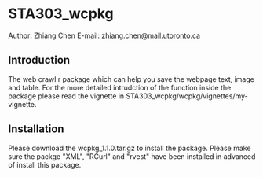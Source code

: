 # STA303_wcpkg
Author: Zhiang Chen
E-mail: zhiang.chen@mail.utoronto.ca

## Introduction
The web crawl r package which can help you save the webpage text, image and table. For the more detailed intrudction of the function inside the package please read the vignette in STA303_wcpkg/wcpkg/vignettes/my-vignette.

## Installation
Please download the wcpkg_1.1.0.tar.gz to install the package. Please make sure the packge "XML", "RCurl" and "rvest" have been installed in advanced of install this package.





